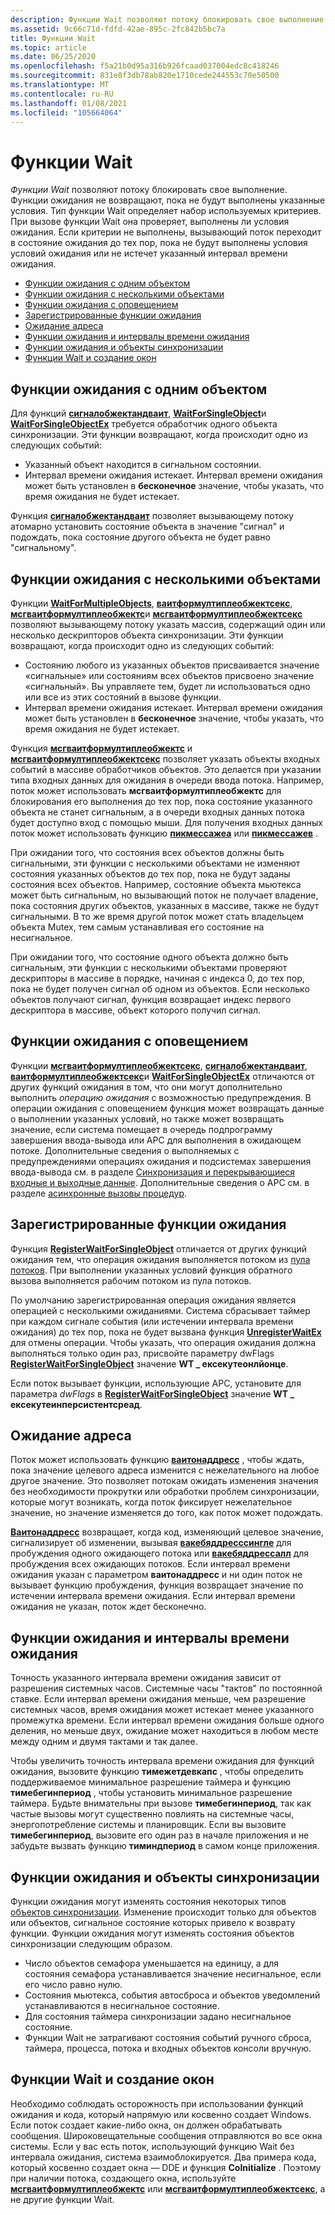 ```yaml
---
description: Функции Wait позволяют потоку блокировать свое выполнение.
ms.assetid: 9c66c71d-fdfd-42ae-895c-2fc842b5bc7a
title: Функции Wait
ms.topic: article
ms.date: 06/25/2020
ms.openlocfilehash: f5a21b0d95a316b926fcaad037004edc8c418246
ms.sourcegitcommit: 831e8f3db78ab820e1710cede244553c70e50500
ms.translationtype: MT
ms.contentlocale: ru-RU
ms.lasthandoff: 01/08/2021
ms.locfileid: "105664064"
---
```

# <a name="wait-functions"></a>Функции Wait

*Функции Wait* позволяют потоку блокировать свое выполнение. Функции ожидания не возвращают, пока не будут выполнены указанные условия. Тип функции Wait определяет набор используемых критериев. При вызове функции Wait она проверяет, выполнены ли условия ожидания. Если критерии не выполнены, вызывающий поток переходит в состояние ожидания до тех пор, пока не будут выполнены условия условий ожидания или не истечет указанный интервал времени ожидания.

-   [Функции ожидания с одним объектом](#single-object-wait-functions)
-   [Функции ожидания с несколькими объектами](#multiple-object-wait-functions)
-   [Функции ожидания с оповещением](#alertable-wait-functions)
-   [Зарегистрированные функции ожидания](#registered-wait-functions)
-   [Ожидание адреса](#waiting-on-an-address)
-   [Функции ожидания и интервалы времени ожидания](#wait-functions-and-time-out-intervals)
-   [Функции ожидания и объекты синхронизации](#wait-functions-and-synchronization-objects)
-   [Функции Wait и создание окон](#wait-functions-and-creating-windows)

## <a name="single-object-wait-functions"></a>Функции ожидания с одним объектом

Для функций [**сигналобжектандваит**](/windows/win32/api/synchapi/nf-synchapi-signalobjectandwait), [**WaitForSingleObject**](/windows/win32/api/synchapi/nf-synchapi-waitforsingleobject)и [**WaitForSingleObjectEx**](/windows/win32/api/synchapi/nf-synchapi-waitforsingleobjectex) требуется обработчик одного объекта синхронизации. Эти функции возвращают, когда происходит одно из следующих событий:

-   Указанный объект находится в сигнальном состоянии.
-   Интервал времени ожидания истекает. Интервал времени ожидания может быть установлен в **бесконечное** значение, чтобы указать, что время ожидания не будет истекает.

Функция [**сигналобжектандваит**](/windows/win32/api/synchapi/nf-synchapi-signalobjectandwait) позволяет вызывающему потоку атомарно установить состояние объекта в значение "сигнал" и подождать, пока состояние другого объекта не будет равно "сигнальному".

## <a name="multiple-object-wait-functions"></a>Функции ожидания с несколькими объектами

Функции [**WaitForMultipleObjects**](/windows/win32/api/synchapi/nf-synchapi-waitformultipleobjects), [**ваитформултиплеобжектсекс**](/windows/win32/api/synchapi/nf-synchapi-waitformultipleobjectsex), [**мсгваитформултиплеобжектс**](/windows/desktop/api/Winuser/nf-winuser-msgwaitformultipleobjects)и [**мсгваитформултиплеобжектсекс**](/windows/desktop/api/Winuser/nf-winuser-msgwaitformultipleobjectsex) позволяют вызывающему потоку указать массив, содержащий один или несколько дескрипторов объекта синхронизации. Эти функции возвращают, когда происходит одно из следующих событий:

-   Состоянию любого из указанных объектов присваивается значение «сигнальные» или состояниям всех объектов присвоено значение «сигнальный». Вы управляете тем, будет ли использоваться одно или все из этих состояний в вызове функции.
-   Интервал времени ожидания истекает. Интервал времени ожидания может быть установлен в **бесконечное** значение, чтобы указать, что время ожидания не будет истекает.

Функция [**мсгваитформултиплеобжектс**](/windows/desktop/api/Winuser/nf-winuser-msgwaitformultipleobjects) и [**мсгваитформултиплеобжектсекс**](/windows/desktop/api/Winuser/nf-winuser-msgwaitformultipleobjectsex) позволяет указать объекты входных событий в массиве обработчиков объектов. Это делается при указании типа входных данных для ожидания в очереди ввода потока. Например, поток может использовать **мсгваитформултиплеобжектс** для блокирования его выполнения до тех пор, пока состояние указанного объекта не станет сигнальным, а в очереди входных данных потока будет доступно вход с помощью мыши. Для получения входных данных [](/windows/win32/api/winuser/nf-winuser-getmessage) поток может использовать функцию [**пикмессажеа**](/windows/win32/api/winuser/nf-winuser-peekmessagea) или [**пикмессажев**](/windows/win32/api/winuser/nf-winuser-peekmessagew) .

При ожидании того, что состояния всех объектов должны быть сигнальными, эти функции с несколькими объектами не изменяют состояния указанных объектов до тех пор, пока не будут заданы состояния всех объектов. Например, состояние объекта мьютекса может быть сигнальным, но вызывающий поток не получает владение, пока состояния других объектов, указанных в массиве, также не будут сигнальными. В то же время другой поток может стать владельцем объекта Mutex, тем самым устанавливая его состояние на несигнальное.

При ожидании того, что состояние одного объекта должно быть сигнальным, эти функции с несколькими объектами проверяют дескрипторы в массиве в порядке, начиная с индекса 0, до тех пор, пока не будет получен сигнал об одном из объектов. Если несколько объектов получают сигнал, функция возвращает индекс первого дескриптора в массиве, объект которого получил сигнал.

## <a name="alertable-wait-functions"></a>Функции ожидания с оповещением

Функции [**мсгваитформултиплеобжектсекс**](/windows/desktop/api/Winuser/nf-winuser-msgwaitformultipleobjectsex), [**сигналобжектандваит**](/windows/win32/api/synchapi/nf-synchapi-signalobjectandwait), [**ваитформултиплеобжектсекс**](/windows/win32/api/synchapi/nf-synchapi-waitformultipleobjectsex)и [**WaitForSingleObjectEx**](/windows/win32/api/synchapi/nf-synchapi-waitforsingleobjectex) отличаются от других функций ожидания в том, что они могут дополнительно выполнить *операцию ожидания* с возможностью предупреждения. В операции ожидания с оповещением функция может возвращать данные о выполнении указанных условий, но также может возвращать значение, если система помещает в очередь подпрограмму завершения ввода-вывода или APC для выполнения в ожидающем потоке. Дополнительные сведения о выполняемых с предупреждениями операциях ожидания и подсистемах завершения ввода-вывода см. в разделе [Синхронизация и перекрывающиеся входные и выходные данные](synchronization-and-overlapped-input-and-output.md). Дополнительные сведения о APC см. в разделе [асинхронные вызовы процедур](asynchronous-procedure-calls.md).

## <a name="registered-wait-functions"></a>Зарегистрированные функции ожидания

Функция [**RegisterWaitForSingleObject**](/windows/desktop/api/WinBase/nf-winbase-registerwaitforsingleobject) отличается от других функций ожидания тем, что операция ожидания выполняется потоком из [пула потоков](../procthread/thread-pooling.md). При выполнении указанных условий функция обратного вызова выполняется рабочим потоком из пула потоков.

По умолчанию зарегистрированная операция ожидания является операцией с несколькими ожиданиями. Система сбрасывает таймер при каждом сигнале события (или истечении интервала времени ожидания) до тех пор, пока не будет вызвана функция [**UnregisterWaitEx**](unregisterwaitex.md) для отмены операции. Чтобы указать, что операция ожидания должна выполняться только один раз, присвойте  параметру dwFlags [**RegisterWaitForSingleObject**](/windows/desktop/api/WinBase/nf-winbase-registerwaitforsingleobject) значение **WT \_ ексекутеонлйонце**.

Если поток вызывает функции, использующие APC, установите для параметра *dwFlags* в [**RegisterWaitForSingleObject**](/windows/desktop/api/WinBase/nf-winbase-registerwaitforsingleobject) значение **WT \_ ексекутеинперсистентсреад**.

## <a name="waiting-on-an-address"></a>Ожидание адреса

Поток может использовать функцию [**ваитонаддресс**](/windows/desktop/api/SynchAPI/nf-synchapi-waitonaddress) , чтобы ждать, пока значение целевого адреса изменится с нежелательного на любое другое значение. Это позволяет потокам ожидать изменения значения без необходимости прокрутки или обработки проблем синхронизации, которые могут возникать, когда поток фиксирует нежелательное значение, но значение изменяется до того, как поток может подождать.

[**Ваитонаддресс**](/windows/desktop/api/SynchAPI/nf-synchapi-waitonaddress) возвращает, когда код, изменяющий целевое значение, сигнализирует об изменении, вызывая [**вакебяддресссингле**](/windows/desktop/api/SynchAPI/nf-synchapi-wakebyaddresssingle) для пробуждения одного ожидающего потока или [**вакебяддрессалл**](/windows/desktop/api/SynchAPI/nf-synchapi-wakebyaddressall) для пробуждения всех ожидающих потоков. Если интервал времени ожидания указан с параметром **ваитонаддресс** и ни один поток не вызывает функцию пробуждения, функция возвращает значение по истечении интервала времени ожидания. Если интервал времени ожидания не указан, поток ждет бесконечно.

## <a name="wait-functions-and-time-out-intervals"></a>Функции ожидания и интервалы времени ожидания

Точность указанного интервала времени ожидания зависит от разрешения системных часов. Системные часы "тактов" по постоянной ставке. Если интервал времени ожидания меньше, чем разрешение системных часов, время ожидания может истекает менее указанного промежутка времени. Если интервал времени ожидания больше одного деления, но меньше двух, ожидание может находиться в любом месте между одним и двумя тактами и так далее.

Чтобы увеличить точность интервала времени ожидания для функций ожидания, вызовите функцию **тимежетдевкапс** , чтобы определить поддерживаемое минимальное разрешение таймера и функцию **тимебегинпериод** , чтобы установить минимальное разрешение таймера. Будьте внимательны при вызове **тимебегинпериод**, так как частые вызовы могут существенно повлиять на системные часы, энергопотребление системы и планировщик. Если вы вызовите **тимебегинпериод**, вызовите его один раз в начале приложения и не забудьте вызвать функцию **тиминдпериод** в самом конце приложения.

## <a name="wait-functions-and-synchronization-objects"></a>Функции ожидания и объекты синхронизации

Функции ожидания могут изменять состояния некоторых типов [объектов синхронизации](synchronization-objects.md). Изменение происходит только для объектов или объектов, сигнальное состояние которых привело к возврату функции. Функции ожидания могут изменять состояния объектов синхронизации следующим образом.

-   Число объектов семафора уменьшается на единицу, а для состояния семафора устанавливается значение несигнальное, если его число равно нулю.
-   Состояния мьютекса, события автосброса и объектов уведомлений устанавливаются в несигнальное состояние.
-   Для состояния таймера синхронизации задано несигнальное состояние.
-   Функции Wait не затрагивают состояния событий ручного сброса, таймера, процесса, потока и входных объектов консоли вручную.

## <a name="wait-functions-and-creating-windows"></a>Функции Wait и создание окон

Необходимо соблюдать осторожность при использовании функций ожидания и кода, который напрямую или косвенно создает Windows. Если поток создает какие-либо окна, он должен обрабатывать сообщения. Широковещательные сообщения отправляются во все окна системы. Если у вас есть поток, использующий функцию Wait без интервала ожидания, система взаимоблокируется. Два примера кода, который косвенно создает окна — DDE и функция **CoInitialize** . Поэтому при наличии потока, создающего окна, используйте [**мсгваитформултиплеобжектс**](/windows/desktop/api/Winuser/nf-winuser-msgwaitformultipleobjects) или [**мсгваитформултиплеобжектсекс**](/windows/desktop/api/Winuser/nf-winuser-msgwaitformultipleobjectsex), а не другие функции Wait.

 

 
